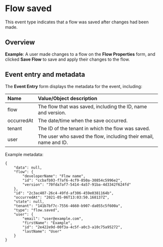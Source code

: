 # Flow saved

<head>
  <meta name="guidename" content="Flow"/>
  <meta name="context" content="GUID-f6cc33ea-ad63-4e5a-80de-a4360aa4a8bb"/>
</head>


This event type indicates that a flow was saved after changes had been made.

## Overview

**Example**: A user made changes to a flow on the **Flow Properties** form, and clicked **Save Flow** to save and apply their changes to the flow.

## Event entry and metadata

The **Event Entry** form displays the metadata for the event, including:

|Name|Value/Object description|
|:---|:-----------------------|
|flow|The flow that was saved, including the ID, name and version.|
|occurredAt|The date/time when the save occurred.|
|tenant|The ID of the tenant in which the flow was saved.|
|user|The user who saved the flow, including their email, name and ID.|

Example metadata:

```
{
	"data": null,
	"flow": {
		"developerName": "Flow name",
		"id": "ccbafb93-f7af6-4cf9-850a-30854c5996e2",
		"version": "70fda7af7-5414-4a57-91ba-4d3342f624fd"
	},
	"id": "2c3ac407-26c4-49fd-af306-459e0381164b",
	"occurredAt": "2021-05-06T13:03:50.168137Z",
	"state": null,
	"tenant": "141b7bf7c-7556-4660-b907-da055c5f600a",
	"type": "flow.saved",
	"user": {
		"email": "user@example.com",
		"firstName": "Example",
		"id": "2e422e9d-00f3a-4c5f-a0c3-a10c75a95272",
		"lastName": "User"
	}
}
```